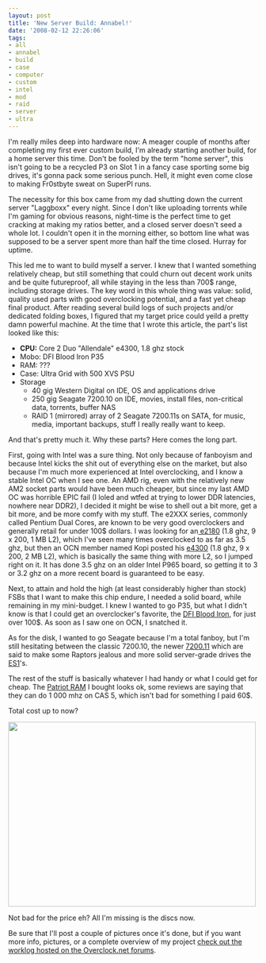 ```yaml
---
layout: post
title: 'New Server Build: Annabel!'
date: '2008-02-12 22:26:06'
tags:
- all
- annabel
- build
- case
- computer
- custom
- intel
- mod
- raid
- server
- ultra
---
```


I'm really miles deep into hardware now: A meager couple of months after completing my first ever custom build, I'm already starting another build, for a home server this time. Don't be fooled by the term "home server", this isn't going to be a recycled P3 on Slot 1 in a fancy case sporting some big drives, it's gonna pack some serious punch. Hell, it might even come close to making Fr0stbyte sweat on SuperPI runs.

The necessity for this box came from my dad shutting down the current server "Laggboxx" every night. Since I don't like uploading torrents while I'm gaming for obvious reasons,  night-time is the perfect time to get cracking at making my ratios better, and a closed server doesn't seed a whole lot. I couldn't open it in the morning either, so bottom line what was supposed to be a server spent more than half the time closed. Hurray for uptime.

This led me to want to build myself a server. I knew that I wanted something relatively cheap, but still something that could churn out decent work units and  be quite futureproof, all while staying in the less than 700$ range, including storage drives. The key word in this whole thing was value: solid, quality used parts with good overclocking potential, and a fast yet cheap final product. After reading several build logs of such projects and/or dedicated folding boxes, I figured that my target price could yeild a pretty damn powerful machine. At the time that I wrote this article, the part's list looked like this:
<ul>
	<li><strong>CPU:</strong> Core 2 Duo "Allendale" e4300, 1.8 ghz stock</li>
	<li>Mobo: DFI Blood Iron P35</li>
	<li>RAM: ???</li>
	<li>Case: Ultra Grid with 500 XVS PSU</li>
	<li>Storage
<ul>
	<li>40 gig Western Digital on IDE, OS and applications drive</li>
	<li>250 gig Seagate 7200.10 on IDE, movies, install files, non-critical data, torrents, buffer NAS</li>
	<li>RAID 1 (mirrored) array of 2 Seagate 7200.11s on SATA, for music, media, important backups, stuff I really really want to keep.</li>
</ul>
</li>
</ul>
And that's pretty much it. Why these parts? Here comes the long part.

First, going with Intel was a sure thing. Not only because of fanboyism and because Intel kicks the shit out of everything else on the market, but also because I'm much more experienced at Intel overclocking, and I know a stable Intel OC when I see one. An AMD rig, even with the relatively new AM2 socket parts would have been much cheaper, but since my last AMD OC was horrible EPIC fail (I loled and wtfed at trying to lower DDR latencies, nowhere near DDR2), I decided it might be wise to shell out a bit more, get a bit more, and be more comfy with my stuff. The e2XXX series, commonly called Pentium Dual Cores, are known to be very good overclockers and generally retail for under 100$ dollars. I was looking for an<a href="http://www.tigerdirect.ca/applications/SearchTools/item-details.asp?EdpNo=3505668&amp;CatId=2852"> e2180</a> (1.8 ghz, 9 x 200, 1 MB L2), which I've seen many times overclocked to as far as 3.5 ghz, but then an OCN member named Kopi posted his <a href="http://www.tigerdirect.ca/applications/SearchTools/item-details.asp?EdpNo=2644000&amp;CatId=2397">e4300</a> (1.8 ghz, 9 x 200, 2 MB L2), which is basically the same thing with more L2, so I jumped right on it. It has done 3.5 ghz on an older Intel P965  board, so getting it to 3 or 3.2 ghz on a more recent board is guaranteed to be easy.

Next, to attain and hold the high (at least considerably higher than stock) FSBs that I want to make this chip endure, I needed a solid board, while remaining in my mini-budget. I knew I wanted to go P35, but what I didn't know is that I could get an overclocker's favorite, the <a href="http://www.ncix.com/products/index.php?sku=666614509&amp;vpn=B.I.%20P35-T2R%2FL&amp;manufacture=DFI">DFI Blood Iron</a>, for just over 100$. As soon as I saw one on OCN, I snatched it.

As for the disk, I wanted to go Seagate because I'm a total fanboy, but I'm still hesitating between the classic 7200.10, the newer <a href="http://www.tigerdirect.ca/applications/SearchTools/item-details.asp?EdpNo=3564505&amp;CatId=2459">7200.11</a> which are said to make some Raptors jealous and more solid server-grade drives the <a href="http://www.ncix.com/products/index.php?sku=27793&amp;vpn=ST3500320NS&amp;manufacture=Seagate">ES1</a>'s.

The rest of the stuff is basically whatever I had handy or what I could get for cheap. The <a href="http://www.newegg.com/Product/Product.aspx?Item=N82E16820220144">Patriot RAM</a> I bought looks ok, some reviews are saying that they can do 1 000 mhz on CAS 5, which isn't bad for something I paid 60$.

Total cost up to now?

<img src="http://farm3.static.flickr.com/2347/2256683692_28f1a4f44a.jpg?v=0" align="middle" height="372" width="500" />

Not bad for the price eh? All I'm missing is the discs now.

Be sure that I'll post a couple of pictures once it's done, but if you want more info, pictures, or a complete overview of my project <a href="http://www.overclock.net/case-mod-work-logs/287862-project-annabel-fold-box-nas-server.html">check out the worklog hosted on the Overclock.net forums</a>.